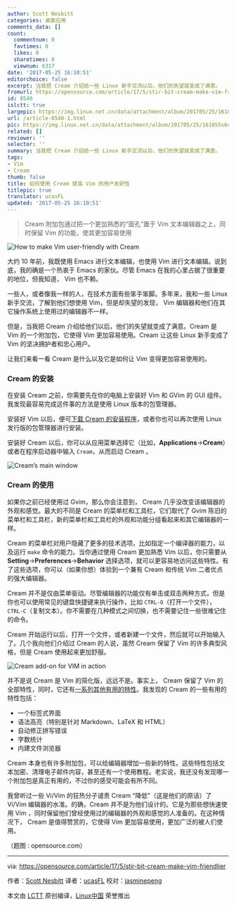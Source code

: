 ```yaml
---
author: Scott Nesbitt
categories: 桌面应用
comments_data: []
count:
  commentnum: 0
  favtimes: 0
  likes: 0
  sharetimes: 0
  viewnum: 6317
date: '2017-05-25 16:10:51'
editorchoice: false
excerpt: 当我把 Cream 介绍给一些 Linux 新手交流以后，他们的失望就变成了满意。
fromurl: https://opensource.com/article/17/5/stir-bit-cream-make-vim-friendlier
id: 8540
islctt: true
largepic: https://img.linux.net.cn/data/attachment/album/201705/25/161055s6ewwhospwflorv6.png
url: /article-8540-1.html
pic: https://img.linux.net.cn/data/attachment/album/201705/25/161055s6ewwhospwflorv6.png.thumb.jpg
related: []
reviewer: ''
selector: ''
summary: 当我把 Cream 介绍给一些 Linux 新手交流以后，他们的失望就变成了满意。
tags:
- Vim
- Cream
thumb: false
title: 如何使用 Cream 提高 Vim 的用户友好性
titlepic: true
translator: ucasFL
updated: '2017-05-25 16:10:51'
---
```



> 
> Cream 附加包通过把一个更加熟悉的“面孔”置于 Vim 文本编辑器之上，同时保留 Vim 的功能，使其更加容易使用
> 
> 
> 


![How to make Vim user-friendly with Cream](https://img.linux.net.cn/data/attachment/album/201705/25/161055s6ewwhospwflorv6.png "How to make Vim user-friendly with Cream")


大约 10 年前，我既使用 Emacs 进行文本编辑，也使用 Vim 进行文本编辑。说到底，我的确是一个热衷于 Emacs 的家伙。尽管 Emacs 在我的心里占据了很重要的地位，但我知道， Vim 也不赖。


一些人，或者像我一样的人，在技术方面有些笨手笨脚。多年来，我和一些 Linux 新手交流，了解到他们想使用 Vim，但是却失望的发现， Vim 编辑器和他们在其它操作系统上使用过的编辑器不一样。


但是，当我把 Cream 介绍给他们以后，他们的失望就变成了满意。Cream 是 Vim 的一个附加包，它使得 Vim 更加容易使用。Cream 让这些 Linux 新手变成了 Vim 的坚决拥护者和忠心用户。


让我们来看一看 Cream 是什么以及它是如何让 Vim 变得更加容易使用的。


### Cream 的安装


在安装 Cream 之前，你需要先在你的电脑上安装好 Vim 和 GVim 的 GUI 组件。我发现最容易完成这件事的方法是使用 Linux 版本的包管理器。


安装好 Vim 以后，便可[下载 Cream 的安装程序](http://cream.sourceforge.net/download.html)，或者你也可以再次使用 Linux 发行版的包管理器进行安装。


安装好 Cream 以后，你可以从应用菜单选择它（比如，**Applications**->**Cream**）或者在程序启动器中输入 `Cream`，从而启动 Cream 。


![Cream’s main window](https://img.linux.net.cn/data/attachment/album/201705/25/161056qipbe79nreitkttd.png "Cream’s main window")


### Cream 的使用


如果你之前已经使用过 Gvim，那么你会注意到， Cream 几乎没改变该编辑器的外观和感觉。最大的不同是 Cream 的菜单栏和工具栏，它们取代了 Gvim 陈旧的菜单栏和工具栏，新的菜单栏和工具栏的外观和功能分组看起来和其它编辑器的一样。


Cream 的菜单栏对用户隐藏了更多的技术选项，比如指定一个编译器的能力，以及运行 `make` 命令的能力。当你通过使用 Cream 更加熟悉 Vim 以后，你只需要从 **Setting**->**Preferences**->**Behavior** 选择选项，就可以更容易地访问这些特性。有了这些选项，你可以（如果你想）体验到一个兼有 Cream 和传统 Vim 二者优点的强大编辑器。


Cream 并不是仅由菜单驱动。尽管编辑器的功能仅有单击或双击两种方式，但是你也可以使用常见的键盘快捷键来执行操作，比如 `CTRL-O`（打开一个文件），`CTRL-C`（复制文本）。你不需要在几种模式之间切换，也不需要记住一些很难记住的命令。


Cream 开始运行以后，打开一个文件，或者新建一个文件，然后就可以开始输入了。几个我向他们介绍过 Cream 的人说，虽然 Cream 保留了 Vim 的许多典型风格，但是 Cream 使用起来更加舒服。


![Cream add-on for VIM in action](https://img.linux.net.cn/data/attachment/album/201705/25/161057fvh3v3vo4kkku4zv.png "Cream add-on for VIM in action")


并不是说 Cream 是 Vim 的简化版，远远不是。事实上， Cream 保留了 Vim 的全部特性，同时，它还有[一系列其他有用的特性](http://cream.sourceforge.net/featurelist.html)。我发现的 Cream 的一些有用的特性包括：


* 一个标签式界面
* 语法高亮（特别是针对 Markdown、LaTeX 和 HTML）
* 自动修正拼写错误
* 字数统计
* 内建文件浏览器


Cream 本身也有许多附加包，可以给编辑器增加一些新的特性。这些特性包括文本加密、清理电子邮件内容，甚至还有一个使用教程。老实说，我还没有发现哪一个附加包是真正有用的，不过你的感受可能会有所不同。


我曾听过一些 Vi/Vim 的狂热分子谴责 Cream “降低”（这是他们的原话）了 Vi/Vim 编辑器的水准。的确，Cream 并不是为他们设计的。它是为那些想快速使用 Vim ，同时保留他们曾经使用过的编辑器的外观和感觉的人准备的。在这种情况下， Cream 是值得赞赏的，它使得 Vim 更加容易使用，更加广泛的被人们使用。


（题图 : opensource.com）




---


via: <https://opensource.com/article/17/5/stir-bit-cream-make-vim-friendlier>


作者：[Scott Nesbitt](https://opensource.com/users/scottnesbitt) 译者：[ucasFL](https://github.com/ucasFL) 校对：[jasminepeng](https://github.com/jasminepeng)


本文由 [LCTT](https://github.com/LCTT/TranslateProject) 原创编译，[Linux中国](https://linux.cn/) 荣誉推出